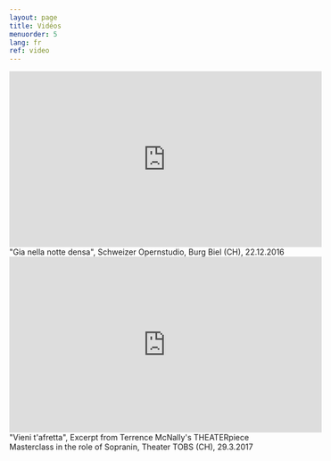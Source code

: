 ```yaml
---
layout: page
title: Vidéos
menuorder: 5
lang: fr
ref: video
---
```

<iframe width="560" height="315" src="https://www.youtube.com/embed/nexmYD17vok" frameborder="0" allowfullscreen></iframe>
"Gia nella notte densa", Schweizer Opernstudio, Burg Biel (CH), 22.12.2016

<iframe width="560" height="315" src="https://www.youtube.com/embed/sLY3ZvDcqoQ" frameborder="0" allowfullscreen></iframe>
"Vieni t'afretta", Excerpt from Terrence McNally's THEATERpiece Masterclass in the role of Sopranin, Theater TOBS (CH), 29.3.2017
